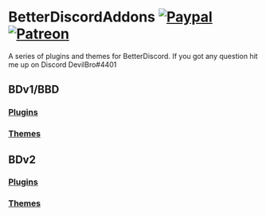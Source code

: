 # BetterDiscordAddons [![Paypal][paypal-badge]][paypal-link] [![Patreon][patreon-badge]][patreon-link]

[paypal-badge]: https://img.shields.io/badge/Paypal-Donate!?logo=paypal&style=flat?color=#003087
[paypal-link]: https://paypal.me/MircoWittrien
[patreon-badge]: https://img.shields.io/badge/Patreon-Support!?logo=patreon&style=flat?color=#F96854
[patreon-link]: https://patreon.com/MircoWittrien

A series of plugins and themes for BetterDiscord. If you got any question hit me up on Discord DevilBro#4401

## BDv1/BBD
### [Plugins](https://github.com/mwittrien/BetterDiscordAddons/tree/master/Plugins/)
### [Themes](https://github.com/mwittrien/BetterDiscordAddons/tree/master/Themes/)

## BDv2
### [Plugins](https://github.com/mwittrien/BetterDiscordAddons/tree/master/PluginsV2/)
### [Themes](https://github.com/mwittrien/BetterDiscordAddons/tree/master/ThemesV2/)
